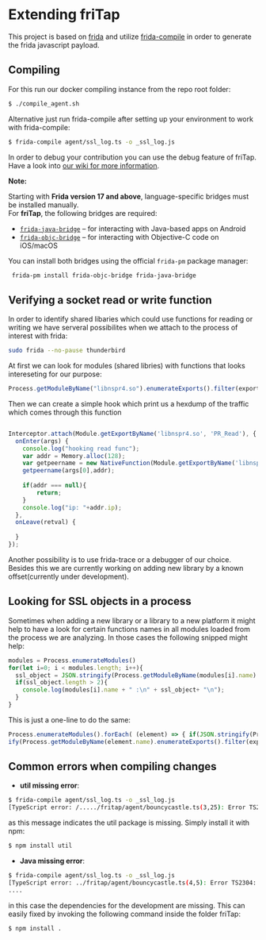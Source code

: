 # Extending friTap



This project is based on [frida](https://frida.re/) and utilize [frida-compile](https://github.com/frida/frida-compile) in order to generate the frida javascript payload.



## Compiling

For this run our docker compiling instance from the repo root folder:

```bash
$ ./compile_agent.sh
```
Alternative just run frida-compile after setting up your environment to work with frida-compile:


```bash
$ frida-compile agent/ssl_log.ts -o _ssl_log.js
```

In order to debug your contribution you can use the debug feature of friTap. Have a look into [our wiki for more information](https://github.com/fkie-cad/friTap/wiki/Debugging-friTap).

**Note:**  

Starting with **Frida version 17 and above**, language-specific bridges must be installed manually.  
For **friTap**, the following bridges are required:

- [`frida-java-bridge`](https://github.com/frida/frida-java-bridge) – for interacting with Java-based apps on Android
- [`frida-objc-bridge`](https://github.com/frida/frida-objc-bridge) – for interacting with Objective-C code on iOS/macOS

You can install both bridges using the official `frida-pm` package manager:

```bash
 frida-pm install frida-objc-bridge frida-java-bridge
```


## Verifying a socket read or write function

In order to identify shared libaries which could use functions for reading or writing we have serveral possibilites when we attach to the process of interest with frida:
```bash
sudo frida --no-pause thunderbird
```

At first we can look for modules (shared libries) with functions that looks intereseting for our purpose:

```javascript
Process.getModuleByName("libnspr4.so").enumerateExports().filter(exports => exports.name.toLowerCase().includes("read"))
```

Then we can create a simple hook which print us a hexdump of the traffic which  comes through this function
```javascript

Interceptor.attach(Module.getExportByName('libnspr4.so', 'PR_Read'), { 
  onEnter(args) { 
    console.log("hooking read func"); 
    var addr = Memory.alloc(128); 
    var getpeername = new NativeFunction(Module.getExportByName('libnspr4.so', 'PR_GetPeerName'), "int", ["pointer", "pointer"]) 
    getpeername(args[0],addr); 
     
    if(addr === null){ 
        return; 
    } 
    console.log("ip: "+addr.ip); 
  }, 
  onLeave(retval) { 
 
  } 
}); 
```


Another possibility is to use frida-trace or a debugger of our choice. Besides this we are currently working on adding new library by a known offset(currently under development).

## Looking for SSL objects in a process

Sometimes when adding a new library or a library to a new platform it might help to have a look for certain functions names in all modules loaded from the process we are analyzing. In those cases the following snipped might help:

```javascript
modules = Process.enumerateModules()
for(let i=0; i < modules.length; i++){
  ssl_object = JSON.stringify(Process.getModuleByName(modules[i].name).enumerateExports().filter(exports => exports.name.toLowerCase().includes("ssl")));
  if(ssl_object.length > 2){
    console.log(modules[i].name + " :\n" + ssl_object+ "\n");
  }
}
```

This is just a one-line to do the same:

```javascript
Process.enumerateModules().forEach( (element) => { if(JSON.stringify(Process.getModuleByName(element.name).enumerateExports().filter(exports => exports.name.toLowerCase().includes("ssl"))).length > 2){ console.log(element.name + " : \n" + JSON.string
ify(Process.getModuleByName(element.name).enumerateExports().filter(exports => exports.name.toLowerCase().includes("ssl"))));} });
```


## Common errors when compiling changes

- **util missing error**:

```bash
$ frida-compile agent/ssl_log.ts -o _ssl_log.js
[TypeScript error: /...../fritap/agent/bouncycastle.ts(3,25): Error TS2307: Cannot find module 'util' or its corresponding type declarations.] {

```

as this message indicates the util package is missing. Simply install it with npm:

```bash
$ npm install util
```

- **Java missing error**:

```bash
$ frida-compile agent/ssl_log.ts -o _ssl_log.js
[TypeScript error: ../fritap/agent/bouncycastle.ts(4,5): Error TS2304: Cannot find name 'Java'.] {
....
```

in this case the dependencies for the development are missing. This can easily fixed by invoking the following command inside the folder friTap:

```bash
$ npm install .
```

